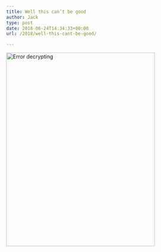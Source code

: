 ```yaml
---
title: Well this can’t be good
author: Jack
type: post
date: 2018-06-24T14:34:33+00:00
url: /2018/well-this-cant-be-good/

---
```

<img src="/wp-content/uploads/2018/06/error-decrypting.png" alt="Error decrypting" title="error-decrypting.png" border="0" width="400" height="521" />